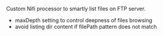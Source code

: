 Custom Nifi processor to smartly list files on FTP server.
- maxDepth setting to control deepness of files browsing
- avoid listing dir content if filePath pattern does not match